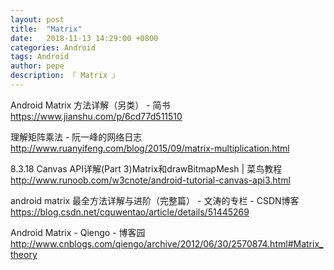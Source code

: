 ```yaml
---
layout: post
title:  "Matrix"
date:   2018-11-13 14:29:00 +0800
categories: Android
tags: Android
author: pepe
description: 『 Matrix 』
---
```



Android Matrix 方法详解（另类） - 简书
https://www.jianshu.com/p/6cd77d511510

理解矩阵乘法 - 阮一峰的网络日志
http://www.ruanyifeng.com/blog/2015/09/matrix-multiplication.html

8.3.18 Canvas API详解(Part 3)Matrix和drawBitmapMesh | 菜鸟教程
http://www.runoob.com/w3cnote/android-tutorial-canvas-api3.html

android matrix 最全方法详解与进阶（完整篇） - 文涛的专栏 - CSDN博客
https://blog.csdn.net/cquwentao/article/details/51445269

Android Matrix - Qiengo - 博客园
http://www.cnblogs.com/qiengo/archive/2012/06/30/2570874.html#Matrix_theory


















